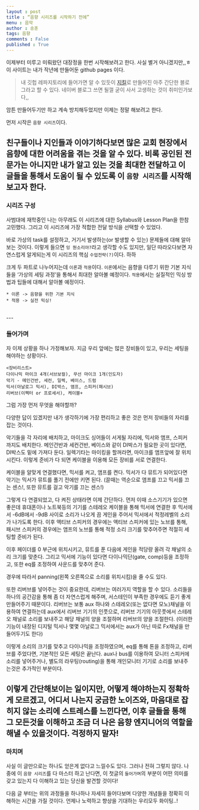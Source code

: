```yaml
---
layout : post
title : “음향 시리즈를 시작하기 전에”
menu : 음악
author : 송훈
tags: 음향 
comments : False
published : True
---
```


이제부터 미루고 미뤄왔던 대장정을 한번 시작해보려고 한다.
사실 별거 아니겠지만,,ㅎ 
이 사이트는 내가 작년에 만들어둔 github pages 이다.
> 내 깃헙 레파지토리에 들어가면 알 수 있듯이 [지킬](https://jekyllrb.com)로 만들어진 아주 간단한 블로그라고 할 수 있다. 네이버 블로그 쓰면 될껄 굳이 사서 고생하는 것이 취미인가보다,,

암튼 만들어두기만 하고 계속 방치해두었지만 이제는 정말 해보려고 한다.

먼저 시작은 `음향 시리즈`이다.  

친구들이나 지인들과 이야기하다보면 많은 교회 현장에서 음향에 대한 어려움을 겪는 것을 알 수 있다. 비록 공인된 전문가는 아니지만 내가 알고 있는 것을 최대한 전달하고 이 글들을 통해서 도움이 될 수 있도록 이 `음향 시리즈`를 시작해보고자 한다.
<br>
---

### 시리즈 구성 

사범대에 재학중인 나는 아무래도 이 시리즈에 대한 Syllabus와 Lesson Plan을 한참 고민했다.
그리고 이 시리즈에 가장 적합한 전달 방식을 선택할 수 있었다.

바로 가상의 task를 설정하고, 거기서 발생하는(or 발생할 수 있는) 문제들에 대해 알아보는 것이다.
이렇게 들으면 `잉 뭔소리야?`라고 생각할 수도 있지만, 일단 따라오다보면 자연스럽게 알게되는게 이 시리즈의 핵심 `수업전략(?)`이다. 하하

크게 두 파트로 나누어지는데 `이론`과 `적용`이다.
`이론`에서는 음향을 다루기 위한 기본 지식들을 ‘가상의 세팅 과정’을 통해서 최대한 알아볼 예정이다.
`적용`에서는 실질적인 믹싱 방법과 팁들에 대해서 알아볼 예정이다.

```
* 이론 -> 음향을 위한 기본 지식
* 적용 -> 실전 믹싱!
```
<br>
---

### 들어가며 


자 이제 상황을 하나 가정해보자.
지금 우리 앞에는 많은 장비들이 있고,
우리는 세팅을 해야하는 상황이다.
```
<장비리스트>
다이나믹 마이크 4개(서브보컬), 무선 마이크 1개(인도자)
악기 - 메인건반, 세컨, 일렉, 베이스, 드럼
믹서(아날로그 믹서), DI박스, 앰프, 스피커(패시브)
리버브(이펙터 or 프로세서), 케이블+
```

그럼 가장 먼저 무엇을 해야할까?

다양한 답이 있겠지만 내가 생각하기에 가장 편리하고 좋은 것은 먼저 장비들의 자리를 잡는 것이다.

악기들을 각 자리에 배치하고, 마이크도 싱어들이 서게될 자리에, 믹서와 앰프, 스피커 까지도 배치한다. 
메인건반과 세컨건반, 베이스와 같이 DI박스가 필요한 곳이 있다면, DI박스도 밑에 가져다 둔다.
일렉기타는 마이킹을 할꺼라면, 마이크를 앰프앞에 잘 위치시킨다.
이렇게 준비가 다 되면 케이블을 이용해 모든 장비를 서로 연결한다. 

케이블을 알맞게 연결했다면, 믹서를 켜고, 앰프를 켠다. 
믹서가 다 뮤트가 되어있다면 악기는 믹서가 뮤트를 풀기 전에만 키면 된다. 
(끌때는 역순으로 앰프를 끄고 믹서를 끄는 센스!, 또한 뮤트를 걸고 악기를 끄는 센스!)

그렇게 다 연결되었고, 다 켜진 상태라면 이제 간단하다.
먼저 이때 소스기기가 있으면 좋은데 휴대폰이나 노트북등의 기기를 스테레오 케이블을 통해 믹서에 연결한 후 믹서에서 -6dB에서 -9dB 사이로 소리가 나오게 끔 게인을 주어서 믹서에서 적정레벨의 소리가 나가도록 한다. 이후 액티브 스피커의 경우에는 액티브 스피커에 있는 노브를 통해, 패시브 스피커의 경우에는 앰프의 노브를 통해 적정 소리 크기를 맞추어주면 적절히 세팅할 준비가 된다.

이후 페이더를 0 부근에 위치시키고, 뮤트를 푼 다음에 게인을 적당량 올려 각 채널의 소리 크기를 맞춘다. 그리고 믹서에 기능이 있다면 다이나믹단(gate, comp)등을 조정하고, 또한 eq를 조정하여 사운드를 맞추어 준다.

경우에 따라서 panning(왼쪽 오른쪽으로 소리를 위치시킴)을 줄 수도 있다.

또한 리버브를 넣어주는 것이 중요한데, 리버브는 여러가지 역할을 할 수 있다. 소리들을 하나의 공간감을 통해 좀 더 자연스럽게 해주며, 서스테인이 부족한 경우에도 듣기 좋게 만들어주기 때문이다.
리버브는 보통 aux 하나와 스테레오(또는 없다면 모노)채널을 이용하여 연결하는데 aux에서 리버브 기기의 인풋으로, 리버브 기기의 아웃풋에서 스테레오 채널로 소리를 보내주고 해당 채널의 양을 조절하며 리버브의 양을 조절한다. (이러한 기능이 내장된 디지털 믹서나 몇몇 아날로그 믹서에서는 aux가 아닌 따로 Fx채널을 만들어두기도 한다)

이렇게 소리의 크기를 맞추고 다이나믹을 조정하였으며, eq를 통해 톤을 조정하고, 리버브를 주었다면, 기본적인 모든 세팅은 끝난다.
aux나 bus를 이용하여 모니터 스피커에 소리를 넣어주거나, 별도의 라우팅(routing)을 통해 개인모니터 기기로 소리를 보내주는것은 추가적인 부분이다. 


이렇게 간단해보이는 일이지만,
어떻게 해야하는지 정확하게 모르겠고, 어디서 나는지 궁금한 노이즈와, 마음대로 잡히지 않는 소리에 스트레스를 느낀다면,
이후 글들을 통해 그 모든것을 이해하고 조금 더 나은
음향 엔지니어의 역할을 해낼 수 있을것이다.
걱정하지 말자!
<br>
---

### 마치며

사실 이 글만으로는 하나도 얻은게 없다고 느낄수도 있다. 그러나 전혀 그렇지 않다. 나중에 이 `음향 시리즈`를 다 마스터 하고 난다면, 이 첫글의 `들어가며`의 부분이 어떤 의미를 갖고 있는지 다 이해하고 있는 당신을 발견할 것이다!
 
다음 글 부터는 위의 과정들을 하나하나 자세히 들어다보며 다양한 개념들을 정확히 이해하는 시간을 가질 것이다.
언제나 노력하고 향상을 기대하는 우리모두 화이팅..!
<br>
